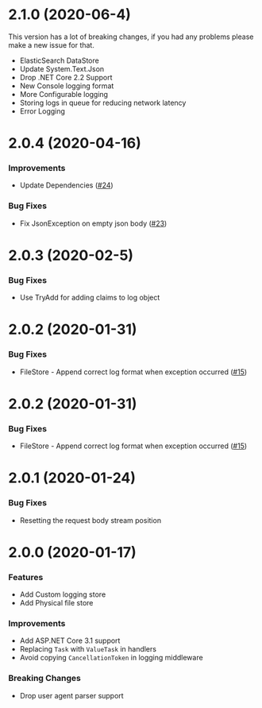 
# 2.1.0 (2020-06-4)
This version has a lot of breaking changes, if you had any problems please make a new issue for that.

* ElasticSearch DataStore
* Update System.Text.Json
* Drop .NET Core 2.2 Support
* New Console logging format
* More Configurable logging
* Storing logs in queue for reducing network latency 
* Error Logging

# 2.0.4 (2020-04-16)

### Improvements

* Update Dependencies ([#24](pr-24))

### Bug Fixes

*  Fix JsonException on empty json body ([#23](pr-23))

# 2.0.3 (2020-02-5)

### Bug Fixes

*  Use TryAdd for adding claims to log object

# 2.0.2 (2020-01-31)

### Bug Fixes

* FileStore - Append correct log format when exception occurred ([#15][pr-15])


# 2.0.2 (2020-01-31)

### Bug Fixes

* FileStore - Append correct log format when exception occurred ([#15][pr-15])


# 2.0.1 (2020-01-24)

### Bug Fixes

* Resetting the request body stream position


# 2.0.0 (2020-01-17)

### Features

* Add Custom logging store
* Add Physical file store 

### Improvements

* Add ASP.NET Core 3.1 support
* Replacing `Task` with `ValueTask` in handlers
* Avoid copying `CancellationToken` in logging middleware


### Breaking Changes

* Drop user agent parser support


[pr-15]:https://github.com/xsoheilalizadeh/raccoonLog/pull/15
[pr-23]:https://github.com/xsoheilalizadeh/raccoonLog/pull/23
[pr-24]:https://github.com/xsoheilalizadeh/raccoonLog/pull/24